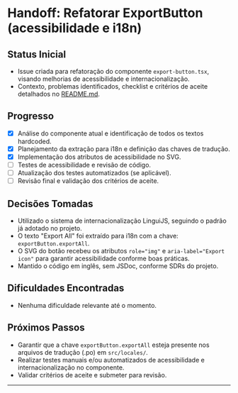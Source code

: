 # Handoff: Refatorar ExportButton (acessibilidade e i18n)

## Status Inicial

- Issue criada para refatoração do componente `export-button.tsx`, visando melhorias de acessibilidade e internacionalização.
- Contexto, problemas identificados, checklist e critérios de aceite detalhados no [README.md](./README.md).

## Progresso

- [x] Análise do componente atual e identificação de todos os textos hardcoded.
- [x] Planejamento da extração para i18n e definição das chaves de tradução.
- [x] Implementação dos atributos de acessibilidade no SVG.
- [ ] Testes de acessibilidade e revisão de código.
- [ ] Atualização dos testes automatizados (se aplicável).
- [ ] Revisão final e validação dos critérios de aceite.

## Decisões Tomadas

- Utilizado o sistema de internacionalização LinguiJS, seguindo o padrão já adotado no projeto.
- O texto "Export All" foi extraído para i18n com a chave: `exportButton.exportAll`.
- O SVG do botão recebeu os atributos `role="img"` e `aria-label="Export icon"` para garantir acessibilidade conforme boas práticas.
- Mantido o código em inglês, sem JSDoc, conforme SDRs do projeto.

## Dificuldades Encontradas

- Nenhuma dificuldade relevante até o momento.

## Próximos Passos

- Garantir que a chave `exportButton.exportAll` esteja presente nos arquivos de tradução (.po) em `src/locales/`.
- Realizar testes manuais e/ou automatizados de acessibilidade e internacionalização no componente.
- Validar critérios de aceite e submeter para revisão.

---